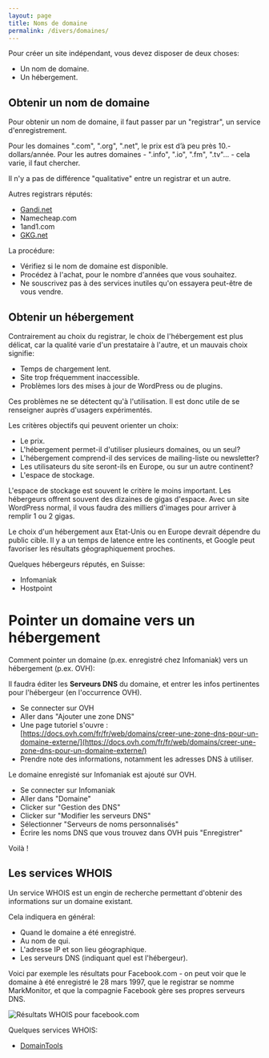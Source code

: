 ```yaml
---
layout: page
title: Noms de domaine
permalink: /divers/domaines/
---
```


Pour créer un site indépendant, vous devez disposer de deux choses:

- Un nom de domaine.
- Un hébergement.

## Obtenir un nom de domaine

Pour obtenir un nom de domaine, il faut passer par un "registrar", un service d'enregistrement. 

Pour les domaines ".com", ".org", ".net", le prix est d’à peu près 10.- dollars/année. Pour les autres domaines - ".info", ".io", ".fm", ".tv"... - cela varie, il faut chercher.

Il n'y a pas de différence "qualitative" entre un registrar et un autre.

Autres registrars réputés: 

* [Gandi.net](http://www.gandi.net/?lang=fr)
* Namecheap.com
* 1and1.com
* [GKG.net](https://www.gkg.net/)

La procédure:

- Vérifiez si le nom de domaine est disponible.
- Procédez à l'achat, pour le nombre d'années que vous souhaitez.
- Ne souscrivez pas à des services inutiles qu'on essayera peut-être de vous vendre.

## Obtenir un hébergement

Contrairement au choix du registrar, le choix de l'hébergement est plus délicat, car la qualité varie d'un prestataire à l'autre, et un mauvais choix signifie:

- Temps de chargement lent.
- Site trop fréquemment inaccessible.
- Problèmes lors des mises à jour de WordPress ou de plugins. 

Ces problèmes ne se détectent qu'à l'utilisation. Il est donc utile de se renseigner auprès d'usagers expérimentés.

Les critères objectifs qui peuvent orienter un choix:

- Le prix.
- L'hébergement permet-il d'utiliser plusieurs domaines, ou un seul?
- L'hébergement comprend-il des services de mailing-liste ou newsletter?
- Les utilisateurs du site seront-ils en Europe, ou sur un autre continent?
- L'espace de stockage.

L'espace de stockage est souvent le critère le moins important. Les hébergeurs offrent souvent des dizaines de gigas d'espace. Avec un site WordPress normal, il vous faudra des milliers d'images pour arriver à remplir 1 ou 2 gigas.

Le choix d'un hébergement aux Etat-Unis ou en Europe devrait dépendre du public cible. Il y a un temps de latence entre les continents, et Google peut favoriser les résultats géographiquement proches.

Quelques hébergeurs réputés, en Suisse:

* Infomaniak
* Hostpoint

Pointer un domaine vers un hébergement
====

Comment pointer un domaine (p.ex. enregistré chez Infomaniak) vers un hébergement (p.ex. OVH):

Il faudra éditer les **Serveurs DNS** du domaine, et entrer les infos pertinentes pour l'hébergeur (en l'occurrence OVH).

- Se connecter sur OVH
- Aller dans "Ajouter une zone DNS"
- Une page tutoriel s'ouvre :  [https://docs.ovh.com/fr/fr/web/domains/creer-une-zone-dns-pour-un-domaine-externe/](https://docs.ovh.com/fr/fr/web/domains/creer-une-zone-dns-pour-un-domaine-externe/)
- Prendre note des informations, notamment les adresses DNS à utiliser.
  
Le domaine enregisté sur Infomaniak est ajouté sur OVH.

- Se connecter sur Infomaniak
- Aller dans "Domaine"
- Clicker sur "Gestion des DNS"
- Clicker sur "Modifier les serveurs DNS"
- Sélectionner "Serveurs de noms personnalisés"
- Écrire les noms DNS que vous trouvez dans OVH puis "Enregistrer"

Voilà !

## Les services WHOIS

Un service WHOIS est un engin de recherche permettant d'obtenir des informations sur un domaine existant.

Cela indiquera en général:

* Quand le domaine a été enregistré.
* Au nom de qui.
* L'adresse IP et son lieu géographique.
* Les serveurs DNS (indiquant quel est l'hébergeur).

Voici par exemple les résultats pour Facebook.com - on peut voir que le domaine à été enregistré le 28 mars 1997, que le registrar se nomme MarkMonitor, et que la compagnie Facebook gère ses propres serveurs DNS.

![Résultats WHOIS pour facebook.com](/cours-divers/img/whois-facebook.png)

Quelques services WHOIS:

* [DomainTools](http://whois.domaintools.com/)
